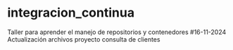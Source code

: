 # integracion_continua
Taller para aprender el manejo de repositorios y contenedores
#16-11-2024 Actualización archivos proyecto consulta de clientes
